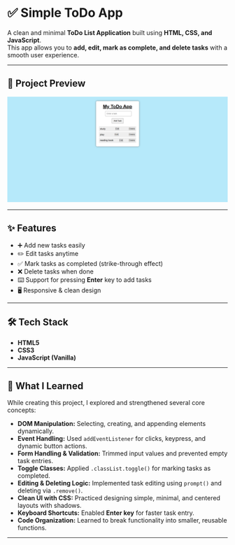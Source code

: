 # ✅ Simple ToDo App

A clean and minimal **ToDo List Application** built using **HTML, CSS, and JavaScript**.  
This app allows you to **add, edit, mark as complete, and delete tasks** with a smooth user experience.

---

## 📸 Project Preview

![App Screenshot](./todo%20app.PNG)

---

## ✨ Features
- ➕ Add new tasks easily  
- ✏️ Edit tasks anytime  
- ✅ Mark tasks as completed (strike-through effect)  
- ❌ Delete tasks when done  
- ⌨️ Support for pressing **Enter** key to add tasks  
- 🖥 Responsive & clean design  

---

## 🛠️ Tech Stack
- **HTML5**  
- **CSS3**  
- **JavaScript (Vanilla)**  

---

## 🎯 What I Learned
While creating this project, I explored and strengthened several core concepts:

- **DOM Manipulation:** Selecting, creating, and appending elements dynamically.  
- **Event Handling:** Used `addEventListener` for clicks, keypress, and dynamic button actions.  
- **Form Handling & Validation:** Trimmed input values and prevented empty task entries.  
- **Toggle Classes:** Applied `.classList.toggle()` for marking tasks as completed.  
- **Editing & Deleting Logic:** Implemented task editing using `prompt()` and deleting via `.remove()`.  
- **Clean UI with CSS:** Practiced designing simple, minimal, and centered layouts with shadows.  
- **Keyboard Shortcuts:** Enabled **Enter key** for faster task entry.  
- **Code Organization:** Learned to break functionality into smaller, reusable functions.  

---



